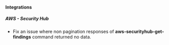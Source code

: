 
#### Integrations
##### AWS - Security Hub
- Fix an issue where non pagination responses of **aws-securityhub-get-findings** command returned no data.
